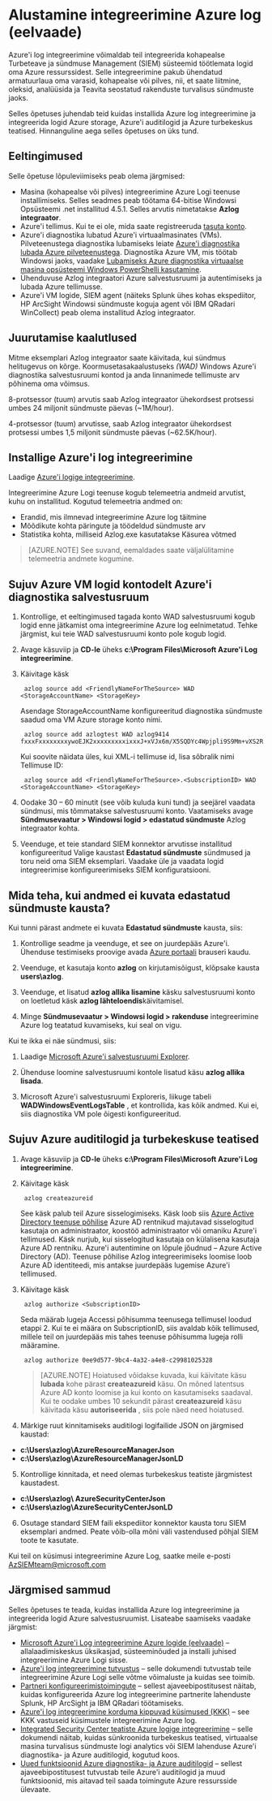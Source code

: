 <properties
   pageTitle="Alustamine integreerimine Azure log | Microsoft Azure'i"
   description="Saate teada, kuidas installida Azure log integreerimine teenuse ja integreerida logid Azure storage, Azure'i auditilogid ja Azure turbekeskus teatised."
   services="security"
   documentationCenter="na"
   authors="TomShinder"
   manager="MBaldwin"
   editor="TerryLanfear"/>

<tags
   ms.service="security"
   ms.devlang="na"
   ms.topic="article"
   ms.tgt_pltfrm="na"
   ms.workload="na"
   ms.date="08/24/2016"
   ms.author="TomSh"/>

# <a name="get-started-with-azure-log-integration-preview"></a>Alustamine integreerimine Azure log (eelvaade)

Azure'i log integreerimine võimaldab teil integreerida kohapealse Turbeteave ja sündmuse Management (SIEM) süsteemid töötlemata logid oma Azure ressurssidest. Selle integreerimine pakub ühendatud armatuurlaua oma varasid, kohapealse või pilves, nii, et saate liitmine, oleksid, analüüsida ja Teavita seostatud rakenduste turvalisus sündmuste jaoks.

Selles õpetuses juhendab teid kuidas installida Azure log integreerimine ja integreerida logid Azure storage, Azure'i auditilogid ja Azure turbekeskus teatised. Hinnanguline aega selles õpetuses on üks tund.

## <a name="prerequisites"></a>Eeltingimused

Selle õpetuse lõpuleviimiseks peab olema järgmised:

- Masina (kohapealse või pilves) integreerimine Azure Logi teenuse installimiseks. Selles seadmes peab töötama 64-bitise Windowsi Opsüsteemi .net installitud 4.5.1. Selles arvutis nimetatakse **Azlog integraator**.
- Azure'i tellimus. Kui te ei ole, mida saate registreeruda [tasuta konto](https://azure.microsoft.com/free/).
- Azure'i diagnostika lubatud Azure'i virtuaalmasinates (VMs). Pilveteenustega diagnostika lubamiseks leiate [Azure'i diagnostika lubada Azure pilveteenustega](../cloud-services/cloud-services-dotnet-diagnostics.md). Diagnostika Azure VM, mis töötab Windowsi jaoks, vaadake [Lubamiseks Azure diagnostika virtuaalse masina opsüsteemi Windows PowerShelli kasutamine](../virtual-machines/virtual-machines-windows-ps-extensions-diagnostics.md).
- Ühenduvuse Azlog integraatori Azure salvestusruumi ja autentimiseks ja lubada Azure tellimusse.
- Azure'i VM logide, SIEM agent (näiteks Splunk ühes kohas ekspediitor, HP ArcSight Windowsi sündmuste koguja agent või IBM QRadari WinCollect) peab olema installitud Azlog integraator.

## <a name="deployment-considerations"></a>Juurutamise kaalutlused

Mitme eksemplari Azlog integraator saate käivitada, kui sündmus helitugevus on kõrge. Koormusetasakaalustuseks *(WAD)* Windows Azure'i diagnostika salvestusruumi kontod ja anda linnanimede tellimuste arv põhinema oma võimsus.

8-protsessor (tuum) arvutis saab Azlog integraator ühekordsest protsessi umbes 24 miljonit sündmuste päevas (~1M/hour).

4-protsessor (tuum) arvutisse, saab Azlog integraator ühekordsest protsessi umbes 1,5 miljonit sündmuste päevas (~62.5K/hour).

## <a name="install-azure-log-integration"></a>Installige Azure'i log integreerimine

Laadige [Azure'i logige integreerimine](https://www.microsoft.com/download/details.aspx?id=53324).

Integreerimine Azure Logi teenuse kogub telemeetria andmeid arvutist, kuhu on installitud.  Kogutud telemeetria andmed on:

- Erandid, mis ilmnevad integreerimine Azure log täitmine
- Mõõdikute kohta päringute ja töödeldud sündmuste arv
- Statistika kohta, milliseid Azlog.exe kasutatakse Käsurea võtmed

> [AZURE.NOTE] See suvand, eemaldades saate väljalülitamine telemeetria andmete kogumine.

## <a name="integrate-azure-vm-logs-from-your-azure-diagnostics-storage-accounts"></a>Sujuv Azure VM logid kontodelt Azure'i diagnostika salvestusruum

1. Kontrollige, et eeltingimused tagada konto WAD salvestusruumi kogub logid enne jätkamist oma integreerimine Azure log eelnimetatud. Tehke järgmist, kui teie WAD salvestusruumi konto pole kogub logid.

2. Avage käsuviip ja **CD-le** üheks **c:\Program Files\Microsoft Azure'i Log integreerimine**.

3. Käivitage käsk

        azlog source add <FriendlyNameForTheSource> WAD <StorageAccountName> <StorageKey>

      Asendage StorageAccountName konfigureeritud diagnostika sündmuste saadud oma VM Azure storage konto nimi.

        azlog source add azlogtest WAD azlog9414 fxxxFxxxxxxxxywoEJK2xxxxxxxxxixxxJ+xVJx6m/X5SQDYc4Wpjpli9S9Mm+vXS2RVYtp1mes0t9H5cuqXEw==

      Kui soovite näidata üles, kui XML-i tellimuse id, lisa sõbralik nimi Tellimuse ID:

        azlog source add <FriendlyNameForTheSource>.<SubscriptionID> WAD <StorageAccountName> <StorageKey>

4. Oodake 30 – 60 minutit (see võib kuluda kuni tund) ja seejärel vaadata sündmusi, mis tõmmatakse salvestusruumi konto. Vaatamiseks avage **Sündmusevaatur > Windowsi logid > edastatud sündmuste** Azlog integraator kohta.

5. Veenduge, et teie standard SIEM konnektor arvutisse installitud konfigureeritud Valige kaustast **Edastatud sündmuste** sündmused ja toru neid oma SIEM eksemplari. Vaadake üle ja vaadata logid integreerimise konfigureerimiseks SIEM konfiguratsiooni.

## <a name="what-if-data-is-not-showing-up-in-the-forwarded-events-folder"></a>Mida teha, kui andmed ei kuvata edastatud sündmuste kausta?

Kui tunni pärast andmete ei kuvata **Edastatud sündmuste** kausta, siis:

1. Kontrollige seadme ja veenduge, et see on juurdepääs Azure'i. Ühenduse testimiseks proovige avada [Azure portaali](http://portal.azure.com) brauseri kaudu.

2. Veenduge, et kasutaja konto **azlog** on kirjutamisõigust, klõpsake kausta **users\azlog**.

3. Veenduge, et lisatud **azlog allika lisamine** käsku salvestusruumi konto on loetletud käsk **azlog lähteloendis**käivitamisel.
4. Minge **Sündmusevaatur > Windowsi logid > rakenduse** integreerimine Azure log teatatud kuvamiseks, kui seal on vigu.

Kui te ikka ei näe sündmusi, siis:

1. Laadige [Microsoft Azure'i salvestusruumi Explorer](http://storageexplorer.com/).

2. Ühenduse loomine salvestusruumi kontole lisatud käsu **azlog allika lisada**.

3. Microsoft Azure'i salvestusruumi Exploreris, liikuge tabeli **WADWindowsEventLogsTable** , et kontrollida, kas kõik andmed. Kui ei, siis diagnostika VM pole õigesti konfigureeritud.

## <a name="integrate-azure-audit-logs-and-security-center-alerts"></a>Sujuv Azure auditilogid ja turbekeskuse teatised

1. Avage käsuviip ja **CD-le** üheks **c:\Program Files\Microsoft Azure'i Log integreerimine**.

2. Käivitage käsk

        azlog createazureid

      See käsk palub teil Azure sisselogimiseks. Käsk loob siis [Azure Active Directory teenuse põhilise](../active-directory/active-directory-application-objects.md) Azure AD rentnikud majutavad sisselogitud kasutaja on administraator, koostöö administraator või omaniku Azure'i tellimused. Käsk nurjub, kui sisselogitud kasutaja on külalisena kasutaja Azure AD rentniku. Azure'i autentimine on lõpule jõudnud – Azure Active Directory (AD).  Teenuse põhilise Azlog integreerimiseks loomise loob Azure AD identiteedi, mis antakse juurdepääs lugemise Azure'i tellimused.

3. Käivitage käsk

        azlog authorize <SubscriptionID>

      Seda määrab lugeja Accessi põhisumma teenusega tellimusel loodud etappi 2. Kui te ei määra on SubscriptionID, siis avaldab kõik tellimused, millele teil on juurdepääs mis tahes teenuse põhisumma lugeja rolli määramine.

        azlog authorize 0ee9d577-9bc4-4a32-a4e8-c29981025328

      > [AZURE.NOTE] Hoiatused võidakse kuvada, kui käivitate käsu **lubada** kohe pärast **createazureid** käsu. On mõned latentsus Azure AD konto loomise ja kui konto on kasutamiseks saadaval. Kui te oodake umbes 10 sekundit pärast **createazureid** käsu käivitada käsu **autoriseerida** , siis pole näed need hoiatused.

4. Märkige ruut kinnitamiseks auditilogi logifailide JSON on järgmised kaustad:

  - **c:\Users\azlog\AzureResourceManagerJson**
  - **c:\Users\azlog\AzureResourceManagerJsonLD**

5. Kontrollige kinnitada, et need olemas turbekeskus teatiste järgmistest kaustadest.

  - **c:\Users\azlog\ AzureSecurityCenterJson**
  - **c:\Users\azlog\AzureSecurityCenterJsonLD**

6. Osutage standard SIEM faili ekspediitor konnektor kausta toru SIEM eksemplari andmed. Peate võib-olla mõni väli vastendused põhjal SIEM toote te kasutate.

Kui teil on küsimusi integreerimine Azure Log, saatke meile e-posti [AzSIEMteam@microsoft.com](mailto:AzSIEMteam@microsoft.com)

## <a name="next-steps"></a>Järgmised sammud

Selles õpetuses te teada, kuidas installida Azure log integreerimine ja integreerida logid Azure salvestusruumist. Lisateabe saamiseks vaadake järgmist:

- [Microsoft Azure'i Log integreerimine Azure logide (eelvaade)](https://www.microsoft.com/download/details.aspx?id=53324) – allalaadimiskeskus üksikasjad, süsteeminõuded ja installi juhised integreerimine Azure Logi sisse.
- [Azure'i log integreerimine tutvustus](security-azure-log-integration-overview.md) – selle dokumendi tutvustab teile integreerimine Azure Logi selle võtme võimaluste ja kuidas see toimib.
- [Partneri konfigureerimistoimingute](https://blogs.msdn.microsoft.com/azuresecurity/2016/08/23/azure-log-siem-configuration-steps/) – sellest ajaveebipostitusest näitab, kuidas konfigureerida Azure log integreerimine partnerite lahenduste Splunk, HP ArcSight ja IBM QRadari töötamiseks.
- [Azure'i log integreerimine korduma kippuvad küsimused (KKK)](security-azure-log-integration-faq.md) – see KKK vastuseid küsimustele integreerimine Azure log.
- [Integrated Security Center teatiste Azure logige integreerimine](../security-center/security-center-integrating-alerts-with-log-integration.md) – selle dokumendi näitab, kuidas sünkroonida turbekeskus teatised, virtuaalse masina turvalisus sündmuste logi analytics või SIEM lahenduse Azure'i diagnostika- ja Azure auditilogid, kogutud koos.
- [Uued funktsioonid Azure diagnostika- ja Azure auditilogid](https://azure.microsoft.com/blog/new-features-for-azure-diagnostics-and-azure-audit-logs/) – sellest ajaveebipostitusest tutvustab teile Azure'i auditilogid ja muud funktsioonid, mis aitavad teil saada toimingute Azure ressursside ülevaate.
